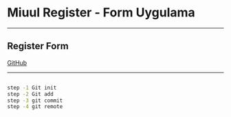 # Miuul Register - Form Uygulama
---

## Register Form

[GitHub](https://github.com/hamitmizrak/Miuul---Uygulama---1--Login---Register-Form)

---

```sh

step -1 Git init
step -2 Git add
step -3 git commit
step -4 git remote
```


